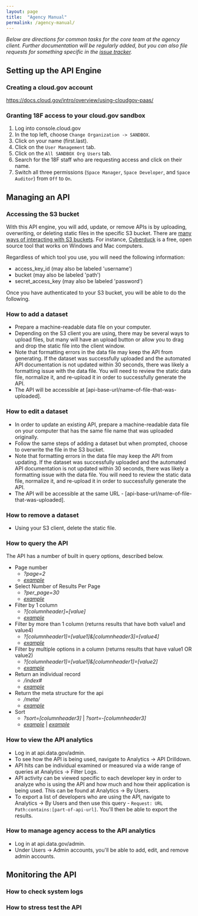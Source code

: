 ```yaml
---
layout: page
title:  "Agency Manual"
permalink: /agency-manual/
---
```


_Below are directions for common tasks for the core team at the agency client.  Further documentation will be regularly added, but you can also file requests for something specific in the [issue tracker](https://github.com/18F/api-program/issues)._   
  
## Setting up the API Engine

### Creating a cloud.gov account

https://docs.cloud.gov/intro/overview/using-cloudgov-paas/

### Granting 18F access to your cloud.gov sandbox 

1. Log into console.cloud.gov
2. In the top left, choose `Change Organization -> SANDBOX`.  
3. Click on your name (first.last). 
4. Click on the `User Management` tab.  
5. Click on the `All SANDBOX Org Users` tab.  
6. Search for the 18F staff who are requesting access and click on their name.  
7. Switch all three permissions (`Space Manager`, `Space Developer`, and `Space Auditor`) from `Off` to `On`.  

## Managing an API 

### Accessing the S3 bucket 

With this API engine, you will add, update, or remove APIs is by uploading, overwriting, or deleting static files in the specific S3 bucket.  There are [many ways of interacting with S3 buckets](https://www.google.com/webhp?sourceid=chrome-instant&ion=1&espv=2&ie=UTF-8#q=how%20to%20access%20s3%20bucket). For instance, [Cyberduck](https://cyberduck.io/?l=en) is a free, open source tool that works on Windows and Mac computers.  

Regardless of which tool you use, you will need the following information:  

* access_key_id (may also be labeled 'username')
* bucket (may also be labeled 'path')
* secret_access_key (may also be labeled 'password')

Once you have authenticated to your S3 bucket, you will be able to do the following.  

### How to add a dataset 

* Prepare a machine-readable data file on your computer. 
* Depending on the S3 client you are using, there may be several ways to upload files, but many will have an upload button or allow you to drag and drop the static file into the client window.  
* Note that formatting errors in the data file may keep the API from generating.  If the dataset was successfully uploaded and the automated API documentation is not updated within 30 seconds, there was likely a formatting issue with the data file.  You will need to review the static data file, normalize it, and re-upload it in order to successfully generate the API. 
* The API will be accessible at [api-base-url/name-of-file-that-was-uploaded].  

### How to edit a dataset 

* In order to update an existing API, prepare a machine-readable data file on your computer that has the same file name that was uploaded originally. 
* Follow the same steps of adding a dataset but when prompted, choose to overwrite the file in the S3 bucket.  
* Note that formatting errors in the data file may keep the API from updating.  If the dataset was successfully uploaded and the automated API documentation is not updated within 30 seconds, there was likely a formatting issue with the data file.  You will need to review the static data file, normalize it, and re-upload it in order to successfully generate the API. 
* The API will be accessible at the same URL - [api-base-url/name-of-file-that-was-uploaded].  


### How to remove a dataset

* Using your S3 client, delete the static file.  

### How to query the API 

The API has a number of built in query options, described below.  

* Page number
  * _?page=2_
  * _[example](https://gb-autoapi.apps.cloud.gov/capitals?page=2)_
* Select Number of Results Per Page
  * _?per_page=30_
  * _[example](https://gb-autoapi.apps.cloud.gov/capitals?per_page=30)_
* Filter by 1 column
  * _?[columnheader]=[value]_
  * _[example](https://gb-autoapi.apps.cloud.gov/capitals?abbrev=ak)_
* Filter by more than 1 column  (returns results that have both value1 and value4)
  * _?[columnheader1]=[value1]&[columnheader3]=[value4]_
  * _[example](https://gb-autoapi.apps.cloud.gov/capitals?abbrev=ak&capital=Juneau)_
* Filter by multiple options in a column  (returns results that have value1 OR value2)
  * _?[columnheader1]=[value1]&[columnheader1]=[value2]_
  * _[example](https://gb-autoapi.apps.cloud.gov/capitals?abbrev=ak&abbrev=az)_
* Return an individual record
  * _/index#_
  * _[example](https://gb-autoapi.apps.cloud.gov/capitals/3)_
* Return the meta structure for the api 
  * _/meta/_
  * _[example](https://gb-autoapi.apps.cloud.gov/capitals/meta)_
* Sort 
  * _?sort=[columnheader3]_ | _?sort=-[columnheader3]_
  * _[example](https://gb-autoapi.apps.cloud.gov/capitals?sort=abbrev)_ | _[example](https://gb-autoapi.apps.cloud.gov/capitals?sort=-abbrev)_


### How to view the API analytics 

* Log in at api.data.gov/admin.  
* To see how the API is being used, navigate to Analytics -> API Drilldown.  
* API hits can be individual examined or measured via a wide range of queries at Analytics -> Filter Logs.  
* API activity can be viewed specific to each developer key in order to analyze who is using the API and how much and how their application is being used.  This can be found at Analytics -> By Users.  
* To export a list of developers who are using the API, navigate to Analytics -> By Users and then use this query - `Request: URL Path:contains:[part-of-api-url]`.  You'll then be able to export the results.  

### How to manage agency access to the API analytics

* Log in at api.data.gov/admin.  
* Under Users -> Admin accounts, you'll be able to add, edit, and remove admin accounts.  


## Monitoring the API  


### How to check system logs


### How to stress test the API 



